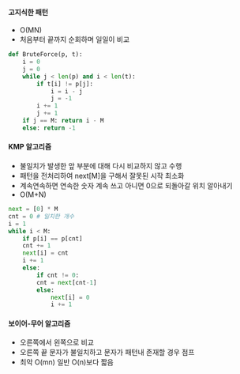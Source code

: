 #### 고지식한 패턴

- O(MN)
- 처음부터 끝까지 순회하며 일일이 비교

```python
def BruteForce(p, t):
    i = 0
    j = 0
    while j < len(p) and i < len(t):
        if t[i] != p[j]:
            i = i - j
            j = -1
        i += 1
        j += 1
    if j == M: return i - M
    else: return -1
```



#### KMP 알고리즘

- 불일치가 발생한 앞 부분에 대해 다시 비교하지 않고 수행
- 패턴을 전처리하여 next[M]을 구해서 잘못된 시작 최소화
- 계속연속하면 연속한 숫자 계속 쓰고 아니면 0으로 되돌아갈 위치 알아내기
- O(M+N)

```python
next = [0] * M
cnt = 0 # 일치한 개수
i = 1
while i < M:
    if p[i] == p[cnt]
    cnt += 1
    next[i] = cnt
    i += 1
   	else:
        if cnt != 0:
        cnt = next[cnt-1]
        else:
            next[i] = 0
            i += 1
```



#### 보이어-무어 알고리즘

- 오른쪽에서 왼쪽으로 비교
- 오른쪽 끝 문자가 불일치하고 문자가 패턴내 존재할 경우 점프
- 최악 O(mn) 일반 O(n)보다 짧음